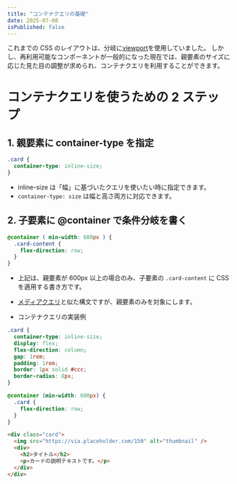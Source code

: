 ```yaml
---
title: "コンテナクエリの基礎"
date: 2025-07-08
isPublished: false
---
```


これまでの CSS のレイアウトは、分岐に[viewport](https://developer.mozilla.org/ja/docs/Web/CSS/CSSOM_view/Viewport_concepts)を使用していました。
しかし、再利用可能なコンポーネントが一般的になった現在では、親要素のサイズに応じた見た目の調整が求められ、コンテナクエリを利用することができます。

# コンテナクエリを使うための 2 ステップ

## 1. 親要素に container-type を指定

```css
.card {
  container-type: inline-size;
}
```

- inline-size は「幅」に基づいたクエリを使いたい時に指定できます。
- `container-type: size` は幅と高さ両方に対応できます。

## 2. 子要素に @container で条件分岐を書く

```css
@container ( min-width: 600px ) {
  .card-content {
    flex-direction: row;
  }
}
```

- 上記は、親要素が 600px 以上の場合のみ、子要素の `.card-content` に CSS を適用する書き方です。
- [メディアクエリ](https://developer.mozilla.org/ja/docs/Learn_web_development/Core/CSS_layout/Media_queries)と似た構文ですが、親要素のみを対象にします。

- コンテナクエリの実装例

```css
.card {
  container-type: inline-size;
  display: flex;
  flex-direction: column;
  gap: 1rem;
  padding: 1rem;
  border: 1px solid #ccc;
  border-radius: 8px;
}

@container (min-width: 600px) {
  .card {
    flex-direction: row;
  }
}
```

```html
<div class="card">
  <img src="https://via.placeholder.com/150" alt="thumbnail" />
  <div>
    <h2>タイトル</h2>
    <p>カードの説明テキストです。</p>
  </div>
</div>
```
